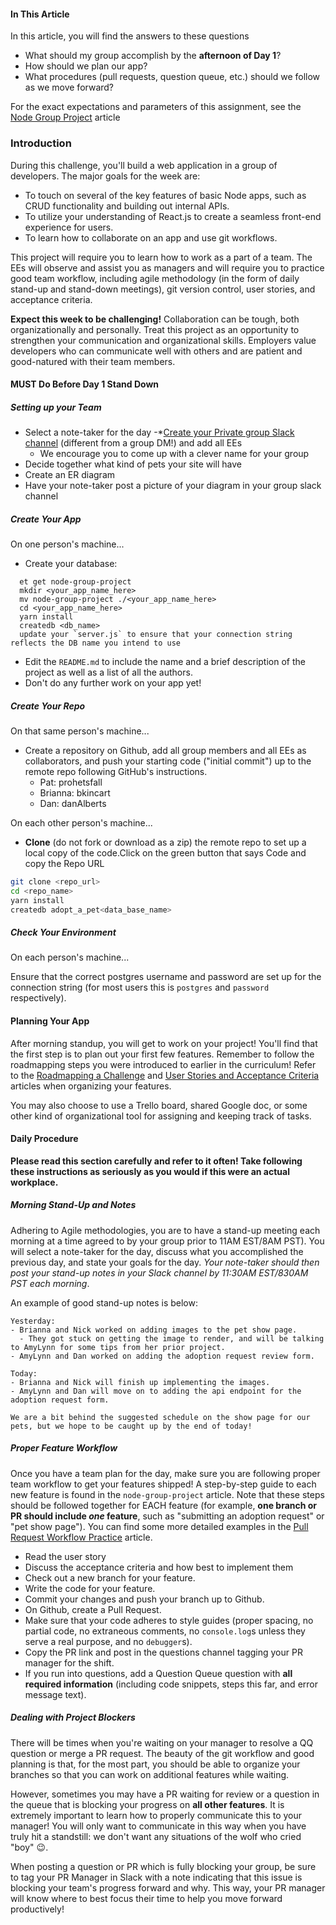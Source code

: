 #### In This Article

In this article, you will find the answers to these questions

* What should my group accomplish by the **afternoon of Day 1**?
* How should we plan our app?
* What procedures (pull requests, question queue, etc.) should we follow as we move forward?

For the exact expectations and parameters of this assignment, see the [Node Group Project](/lessons/node-group-project) article

### Introduction

During this challenge, you'll build a web application in a group of developers.
The major goals for the week are:

* To touch on several of the key features of basic Node apps, such as CRUD functionality and building out internal APIs.
* To utilize your understanding of React.js to create a seamless front-end experience for users.
* To learn how to collaborate on an app and use git workflows.

This project will require you to learn how to work as a part of a team. The EEs will observe and assist you as managers and will require you to practice good team workflow, including agile methodology (in the form of daily stand-up and stand-down meetings), git version control, user stories, and acceptance criteria.

**Expect this week to be challenging!** Collaboration can be tough, both organizationally and personally. Treat this project as an opportunity to strengthen your communication and organizational skills.
Employers value developers who can communicate well with others and are patient and good-natured with their team members.

#### MUST Do Before Day 1 Stand Down

##### Setting up your Team

* Select a note-taker for the day
-*[Create your Private group Slack channel](https://get.slack.help/hc/en-us/articles/201402297-Create-a-channel) (different from a group DM!) and add all EEs
  * We encourage you to come up with a clever name for your group
* Decide together what kind of pets your site will have
* Create an ER diagram
* Have your note-taker post a picture of your diagram in your group slack channel

##### Create Your App

On one person's machine...

* Create your database:

```no-highlight
  et get node-group-project
  mkdir <your_app_name_here>
  mv node-group-project ./<your_app_name_here>
  cd <your_app_name_here>
  yarn install
  createdb <db_name>
  update your `server.js` to ensure that your connection string reflects the DB name you intend to use
```

* Edit the `README.md` to include the name and a brief description of the project as well as a list of all the authors.
* Don't do any further work on your app yet!

##### Create Your Repo

On that same person's machine...

* Create a repository on Github, add all group members and all EEs as collaborators, and push your starting code ("initial commit") up to the remote repo following GitHub's instructions.
  * Pat: prohetsfall
  * Brianna: bkincart
  * Dan: danAlberts

On each other person's machine...

* **Clone** (do not fork or download as a zip) the remote repo to set up a local copy of the code.Click on the green button that says Code and copy the Repo URL

```bash
git clone <repo_url>
cd <repo_name>
yarn install
createdb adopt_a_pet<data_base_name>
```

##### Check Your Environment

On each person's machine...

Ensure that the correct postgres username and password are set up for the connection string (for most users this is `postgres` and `password` respectively).

#### Planning Your App

After morning standup, you will get to work on your project! You'll find that the first step is to plan out your first few features. Remember to follow the roadmapping steps you were introduced to earlier in the curriculum! Refer to the [Roadmapping a Challenge](/lessons/roadmapping-a-challenge) and [User Stories and Acceptance Criteria](/lessons/user-stories-and-acceptance-criteria) articles when organizing your features.

You may also choose to use a Trello board, shared Google doc, or some other kind of organizational tool for assigning and keeping track of tasks.

#### Daily Procedure

**Please read this section carefully and refer to it often! Take following these instructions as seriously as you would if this were an actual workplace.**

##### Morning Stand-Up and Notes

Adhering to Agile methodologies, you are to have a stand-up meeting each morning at a time agreed to by your group prior to 11AM EST/8AM PST).
You will select a note-taker for the day, discuss what you accomplished the previous day, and state your goals for the day.
*Your note-taker should then post your stand-up notes in your Slack channel by 11:30AM EST/830AM PST each morning*.

An example of good stand-up notes is below:

```no-highlight
Yesterday:
- Brianna and Nick worked on adding images to the pet show page.
  - They got stuck on getting the image to render, and will be talking to AmyLynn for some tips from her prior project.
- AmyLynn and Dan worked on adding the adoption request review form.

Today:
- Brianna and Nick will finish up implementing the images.
- AmyLynn and Dan will move on to adding the api endpoint for the adoption request form.

We are a bit behind the suggested schedule on the show page for our pets, but we hope to be caught up by the end of today!
```

##### Proper Feature Workflow

Once you have a team plan for the day, make sure you are following proper team workflow to get your features shipped! A step-by-step guide to each new feature is found in the `node-group-project` article. Note that these steps should be followed together for EACH feature (for example, **one branch or PR should include _one_ feature**, such as "submitting an adoption request" or "pet show page"). You can find some more detailed examples in the [Pull Request Workflow Practice](/lessons/pull-request-workflow-practice-js) article.

* Read the user story
* Discuss the acceptance criteria and how best to implement them
* Check out a new branch for your feature.
* Write the code for your feature.
* Commit your changes and push your branch up to Github.
* On Github, create a Pull Request.
* Make sure that your code adheres to style guides (proper spacing, no partial code, no extraneous comments, no `console.log`s unless they serve a real purpose, and no `debugger`s).
* Copy the PR link and post in the questions channel tagging your PR manager for the shift.
* If you run into questions, add a Question Queue question with **all required information** (including code snippets, steps this far, and error message text).

##### Dealing with Project Blockers

There will be times when you're waiting on your manager to resolve a QQ question or merge a PR request. The beauty of the git workflow and good planning is that, for the most part, you should be able to organize your branches so that you can work on additional features while waiting.

However, sometimes you may have a PR waiting for review or a question in the queue that is blocking your progress on **all other features**.
It is extremely important to learn how to properly communicate this to your manager! You will only want to communicate in this way when you have truly hit a standstill: we don't want any situations of the wolf who cried "boy" 😉.

When posting a question or PR which is fully blocking your group, be sure to tag your PR Manager in Slack with a note indicating that this issue is blocking your team's progress forward and why.
This way, your PR manager will know where to best focus their time to help you move forward productively!
